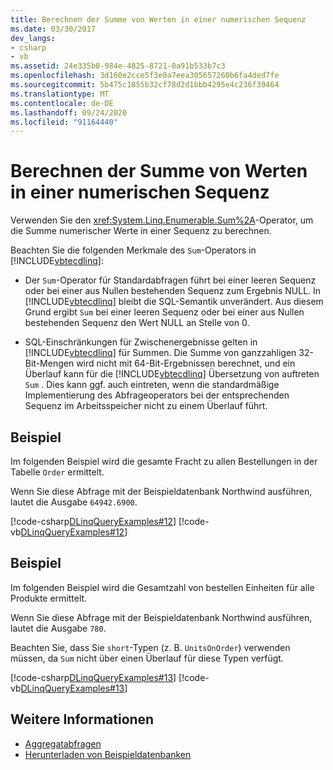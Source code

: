 ```yaml
---
title: Berechnen der Summe von Werten in einer numerischen Sequenz
ms.date: 03/30/2017
dev_langs:
- csharp
- vb
ms.assetid: 24e335b0-984e-4825-8721-0a91b533b7c3
ms.openlocfilehash: 3d160e2cce5f3e0a7eea305657260b6fa4ded7fe
ms.sourcegitcommit: 5b475c1855b32cf78d2d1bbb4295e4c236f39464
ms.translationtype: MT
ms.contentlocale: de-DE
ms.lasthandoff: 09/24/2020
ms.locfileid: "91164440"
---
```

# <a name="compute-the-sum-of-values-in-a-numeric-sequence"></a>Berechnen der Summe von Werten in einer numerischen Sequenz

Verwenden Sie den <xref:System.Linq.Enumerable.Sum%2A>-Operator, um die Summe numerischer Werte in einer Sequenz zu berechnen.  
  
 Beachten Sie die folgenden Merkmale des `Sum`-Operators in [!INCLUDE[vbtecdlinq](../../../../../../includes/vbtecdlinq-md.md)]:  
  
- Der `Sum`-Operator für Standardabfragen führt bei einer leeren Sequenz oder bei einer aus Nullen bestehenden Sequenz zum Ergebnis NULL. In [!INCLUDE[vbtecdlinq](../../../../../../includes/vbtecdlinq-md.md)] bleibt die SQL-Semantik unverändert. Aus diesem Grund ergibt `Sum` bei einer leeren Sequenz oder bei einer aus Nullen bestehenden Sequenz den Wert NULL an Stelle von 0.  
  
- SQL-Einschränkungen für Zwischenergebnisse gelten in [!INCLUDE[vbtecdlinq](../../../../../../includes/vbtecdlinq-md.md)] für Summen. Die Summe von ganzzahligen 32-Bit-Mengen wird nicht mit 64-Bit-Ergebnissen berechnet, und ein Überlauf kann für die [!INCLUDE[vbtecdlinq](../../../../../../includes/vbtecdlinq-md.md)] Übersetzung von auftreten `Sum` . Dies kann ggf. auch eintreten, wenn die standardmäßige Implementierung des Abfrageoperators bei der entsprechenden Sequenz im Arbeitsspeicher nicht zu einem Überlauf führt.  
  
## <a name="example"></a>Beispiel  

 Im folgenden Beispiel wird die gesamte Fracht zu allen Bestellungen in der Tabelle `Order` ermittelt.  
  
 Wenn Sie diese Abfrage mit der Beispieldatenbank Northwind ausführen, lautet die Ausgabe `64942.6900`.  
  
 [!code-csharp[DLinqQueryExamples#12](../../../../../../samples/snippets/csharp/VS_Snippets_Data/DLinqQueryExamples/cs/Program.cs#12)]
 [!code-vb[DLinqQueryExamples#12](../../../../../../samples/snippets/visualbasic/VS_Snippets_Data/DLinqQueryExamples/vb/Module1.vb#12)]  
  
## <a name="example"></a>Beispiel  

 Im folgenden Beispiel wird die Gesamtzahl von bestellen Einheiten für alle Produkte ermittelt.  
  
 Wenn Sie diese Abfrage mit der Beispieldatenbank Northwind ausführen, lautet die Ausgabe `780`.  
  
 Beachten Sie, dass Sie `short`-Typen (z. B. `UnitsOnOrder`) verwenden müssen, da `Sum` nicht über einen Überlauf für diese Typen verfügt.  
  
 [!code-csharp[DLinqQueryExamples#13](../../../../../../samples/snippets/csharp/VS_Snippets_Data/DLinqQueryExamples/cs/Program.cs#13)]
 [!code-vb[DLinqQueryExamples#13](../../../../../../samples/snippets/visualbasic/VS_Snippets_Data/DLinqQueryExamples/vb/Module1.vb#13)]  
  
## <a name="see-also"></a>Weitere Informationen

- [Aggregatabfragen](aggregate-queries.md)
- [Herunterladen von Beispieldatenbanken](downloading-sample-databases.md)

